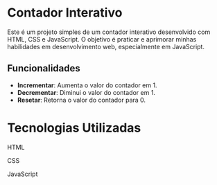# Contador Interativo

Este é um projeto simples de um contador interativo desenvolvido com HTML, CSS e JavaScript. O objetivo é praticar e aprimorar minhas habilidades em desenvolvimento web, especialmente em JavaScript.

## Funcionalidades

- **Incrementar**: Aumenta o valor do contador em 1.
- **Decrementar**: Diminui o valor do contador em 1.
- **Resetar**: Retorna o valor do contador para 0.

# Tecnologias Utilizadas

HTML

CSS

JavaScript
